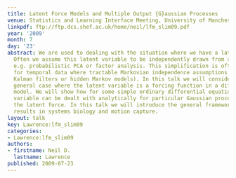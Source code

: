 ```yaml
---
title: Latent Force Models and Multiple Output {G}aussian Processes
venue: Statistics and Learning Interface Meeting, University of Manchester, U.K.
linkpdf: ftp://ftp.dcs.shef.ac.uk/home/neil/lfm_slim09.pdf
year: '2009'
month: 7
day: '23'
abstract: We are used to dealing with the situation where we have a latent variable.
  Often we assume this latent variable to be independently drawn from a distribution,
  e.g. probabilistic PCA or factor analysis. This simplification is often extended
  for temporal data where tractable Markovian independence assumptions are used (e.g.
  Kalman filters or hidden Markov models). In this talk we will consider the more
  general case where the latent variable is a forcing function in a differential equation
  model. We will show how for some simple ordinary differential equations the latent
  variable can be dealt with analytically for particular Gaussian process priors over
  the latent force. In this talk we will introduce the general framework and present
  results in systems biology and motion capture.
layout: talk
key: Lawrence:lfm_slim09
categories:
- Lawrence:lfm_slim09
authors:
- firstname: Neil D.
  lastname: Lawrence
published: 2009-07-23
---
```


